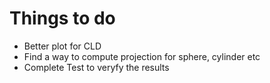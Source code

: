 # Things to do
- Better plot for CLD
- Find a way to compute projection for sphere, cylinder etc
- Complete Test to veryfy the results
